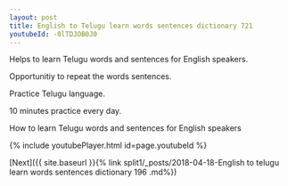 ```yaml
---
layout: post
title: English to Telugu learn words sentences dictionary 721 
youtubeId: -0lTDJOB0J0
---
```

 
 
Helps to learn Telugu words and sentences for English speakers.

Opportunitiy to repeat the words sentences. 

Practice Telugu language. 
 
10 minutes practice every day. 
 
How to learn Telugu words and sentences for English speakers 
 
{% include youtubePlayer.html id=page.youtubeId %}
 
 
[Next]({{ site.baseurl }}{% link  split1/_posts/2018-04-18-English to telugu learn words sentences dictionary 196 .md%})
 

